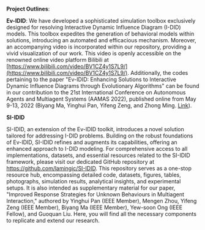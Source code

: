 **Project Outlines**:

**Ev-IDID**:
We have developed a sophisticated simulation toolbox exclusively designed for resolving Interactive Dynamic Influence Diagram (I-DID) models. This toolbox expedites the generation of behavioral models within solutions, introducing an automated and efficacious mechanism. Moreover, an accompanying video is incorporated within our repository, providing a vivid visualization of our work. This video is openly accessible on the renowned online video platform Bilibili at [https://www.bilibili.com/video/BV1CZ4y1S7L9/](https://www.bilibili.com/video/BV1CZ4y1S7L9/). Additionally, the codes pertaining to the paper "Ev-IDID: Enhancing Solutions to Interactive Dynamic Influence Diagrams through Evolutionary Algorithms" can be found in our contribution to the 21st International Conference on Autonomous Agents and Multiagent Systems (AAMAS 2022), published online from May 9-13, 2022 (Biyang Ma, Yinghui Pan, Yifeng Zeng, and Zhong Ming. [Link](https://ifmas.csc.liv.ac.uk/Proceedings/aamas2022/pdfs/p1911.pdf)).

**SI-IDID**

SI-IDID, an extension of the Ev-IDID toolkit, introduces a novel solution tailored for addressing I-DID problems. Building on the robust foundations of Ev-IDID, SI-IDID refines and augments its capabilities, offering an enhanced approach to I-DID modeling. For comprehensive access to all implementations, datasets, and essential resources related to the SI-IDID framework, please visit our dedicated GitHub repository at https://github.com/lamingic/SI-IDID. This repository serves as a one-stop resource hub, encompassing detailed code, datasets, figures, tables, photographs, simulation results, analytical insights, and experimental setups. It is also intended as supplementary material for our paper, "Improved Response Strategies for Unknown Behaviours in Multiagent Interaction," authored by Yinghui Pan (IEEE Member), Mengen Zhou, Yifeng Zeng (IEEE Member), Biyang Ma (IEEE Member), Yew-soon Ong (IEEE Fellow), and Guoquan Liu. Here, you will find all the necessary components to replicate and extend our research.
